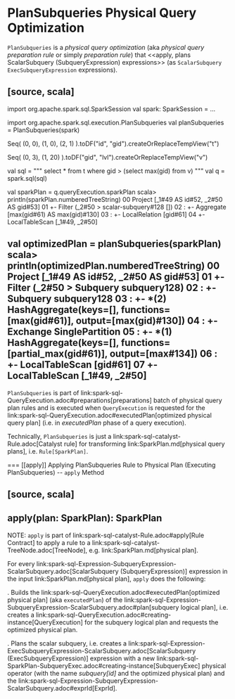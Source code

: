 # PlanSubqueries Physical Query Optimization

`PlanSubqueries` is a *physical query optimization* (aka _physical query preparation rule_ or simply _preparation rule_) that <<apply, plans ScalarSubquery (SubqueryExpression) expressions>> (as `ScalarSubquery ExecSubqueryExpression` expressions).

[source, scala]
----
import org.apache.spark.sql.SparkSession
val spark: SparkSession = ...

import org.apache.spark.sql.execution.PlanSubqueries
val planSubqueries = PlanSubqueries(spark)

Seq(
  (0, 0),
  (1, 0),
  (2, 1)
).toDF("id", "gid").createOrReplaceTempView("t")

Seq(
  (0, 3),
  (1, 20)
).toDF("gid", "lvl").createOrReplaceTempView("v")

val sql = """
  select * from t where gid > (select max(gid) from v)
"""
val q = spark.sql(sql)

val sparkPlan = q.queryExecution.sparkPlan
scala> println(sparkPlan.numberedTreeString)
00 Project [_1#49 AS id#52, _2#50 AS gid#53]
01 +- Filter (_2#50 > scalar-subquery#128 [])
02    :  +- Aggregate [max(gid#61) AS max(gid)#130]
03    :     +- LocalRelation [gid#61]
04    +- LocalTableScan [_1#49, _2#50]

val optimizedPlan = planSubqueries(sparkPlan)
scala> println(optimizedPlan.numberedTreeString)
00 Project [_1#49 AS id#52, _2#50 AS gid#53]
01 +- Filter (_2#50 > Subquery subquery128)
02    :  +- Subquery subquery128
03    :     +- *(2) HashAggregate(keys=[], functions=[max(gid#61)], output=[max(gid)#130])
04    :        +- Exchange SinglePartition
05    :           +- *(1) HashAggregate(keys=[], functions=[partial_max(gid#61)], output=[max#134])
06    :              +- LocalTableScan [gid#61]
07    +- LocalTableScan [_1#49, _2#50]
----

`PlanSubqueries` is part of link:spark-sql-QueryExecution.adoc#preparations[preparations] batch of physical query plan rules and is executed when `QueryExecution` is requested for the link:spark-sql-QueryExecution.adoc#executedPlan[optimized physical query plan] (i.e. in *executedPlan* phase of a query execution).

Technically, `PlanSubqueries` is just a link:spark-sql-catalyst-Rule.adoc[Catalyst rule] for transforming link:SparkPlan.md[physical query plans], i.e. `Rule[SparkPlan]`.

=== [[apply]] Applying PlanSubqueries Rule to Physical Plan (Executing PlanSubqueries) -- `apply` Method

[source, scala]
----
apply(plan: SparkPlan): SparkPlan
----

NOTE: `apply` is part of link:spark-sql-catalyst-Rule.adoc#apply[Rule Contract] to apply a rule to a link:spark-sql-catalyst-TreeNode.adoc[TreeNode], e.g. link:SparkPlan.md[physical plan].

For every link:spark-sql-Expression-SubqueryExpression-ScalarSubquery.adoc[ScalarSubquery (SubqueryExpression)] expression in the input link:SparkPlan.md[physical plan], `apply` does the following:

. Builds the link:spark-sql-QueryExecution.adoc#executedPlan[optimized physical plan] (aka `executedPlan`) of the link:spark-sql-Expression-SubqueryExpression-ScalarSubquery.adoc#plan[subquery logical plan], i.e. creates a link:spark-sql-QueryExecution.adoc#creating-instance[QueryExecution] for the subquery logical plan and requests the optimized physical plan.

. Plans the scalar subquery, i.e. creates a link:spark-sql-Expression-ExecSubqueryExpression-ScalarSubquery.adoc[ScalarSubquery (ExecSubqueryExpression)] expression with a new link:spark-sql-SparkPlan-SubqueryExec.adoc#creating-instance[SubqueryExec] physical operator (with the name *subquery[id]* and the optimized physical plan) and the link:spark-sql-Expression-SubqueryExpression-ScalarSubquery.adoc#exprId[ExprId].
